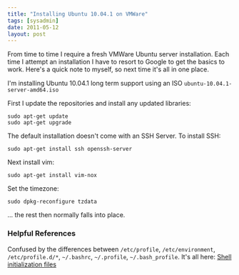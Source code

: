 ```yaml
---
title: "Installing Ubuntu 10.04.1 on VMWare"
tags: [sysadmin]
date: 2011-05-12
layout: post
---
```

From time to time I require a fresh VMWare Ubuntu server installation.  Each time I attempt an installation I have to resort to Google to get the basics to work. Here's a quick note to myself, so next time it's all in one place.

I'm installing Ubuntu 10.04.1 long term support using an ISO `ubuntu-10.04.1-server-amd64.iso`

First I update the repositories and install any updated libraries:

```
sudo apt-get update
sudo apt-get upgrade
```

The default installation doesn't come with an SSH Server. To install SSH:

```
sudo apt-get install ssh openssh-server
```

Next install vim:

```
sudo apt-get install vim-nox
```

Set the timezone:

```
sudo dpkg-reconfigure tzdata
```

... the rest then normally falls into place.

### Helpful References
Confused by the differences between `/etc/profile`, `/etc/environment`, `/etc/profile.d/*`, `~/.bashrc`, `~/.profile`, `~/.bash_profile`. It's all here: [Shell initialization files](http://tldp.org/LDP/Bash-Beginners-Guide/html/sect_03_01.html)
